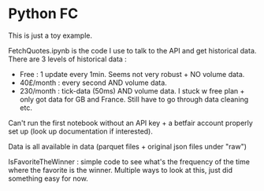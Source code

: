 # Python FC
This is just a toy example. 

FetchQuotes.ipynb is the code I use to talk to the API and get historical data. There are 3 levels of historical data : 
- Free : 1 update every 1min. Seems not very robust + NO volume data.
- 40£/month : every second AND volume data.
- 230/month : tick-data (50ms) AND volume data. 
I stuck w free plan + only got data for GB and France. Still have to go through data cleaning etc.

Can't run the first notebook without an API key + a betfair account properly set up (look up documentation if interested).

Data is all available in data (parquet files + original json files under "raw")

IsFavoriteTheWinner : simple code to see what's the frequency of the time where the favorite is the winner. Multiple ways to look at this, just did something easy for now.